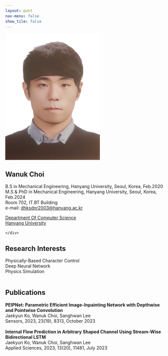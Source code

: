```yaml
---
layout: post
nav-menu: false 
show_tile: false
---
```


<!-- One -->
<section id="one">
	<div class="inner">
		<span class="image left"><img src="../assets/people/wanuk-choi/wanuk-choi.png" alt="" /></span>

<h2>Wanuk Choi</h2>

B.S in Mechanical Engineering, Hanyang University, Seoul, Korea, Feb.2020<br>
M.S & PhD in Mechanical Engineering, Hanyang University, Seoul, Korea, Feb.2024<br>
Room 702, IT.BT Building<br>
e-mail: dhksdnr2003@hanyang.ac.kr
<p/>

<a target="_blank" rel="noopener noreferrer" href="http://cs.hanyang.ac.kr/">Department Of Computer Science</a>
<br/>
<a target="_blank" rel="noopener noreferrer" href="https://www.hanyang.ac.kr/">Hanyang University</a>


	</div>
</section>

## Research Interests
Physically-Based Character Control
<br>Deep Neural Network
<br>Physics Simulation
<br>
<br>
## Publications
**PEIPNet: Parametric Efficient Image-Inpainting Network with Depthwise and Pointwise Convolution**<br>
Jaekyun Ko, Wanuk Choi, Sanghwan Lee<br>
Sensors, 2023, 23(19), 8313, October 2023<br>
<br>
**Internal Flow Prediction in Arbitrary Shaped Channel Using Stream-Wise Bidirectional LSTM**<br>
Jaekyun Ko, Wanuk Choi, Sanghwan Lee<br>
Applied Sciences, 2023, 13(20), 11481, July 2023<br>
<br>

